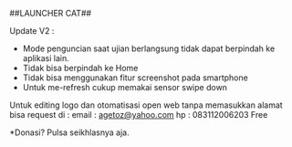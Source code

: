 ##LAUNCHER CAT##

Update V2 :
- Mode penguncian saat ujian berlangsung tidak dapat berpindah ke aplikasi lain.
- Tidak bisa berpindah ke Home
- Tidak bisa menggunakan fitur screenshot pada smartphone
- Untuk me-refresh cukup memakai sensor swipe down

Untuk editing logo dan otomatisasi open web tanpa memasukkan alamat bisa request di :
email : agetoz@yahoo.com hp : 083112006203
Free

*Donasi? Pulsa seikhlasnya aja.
